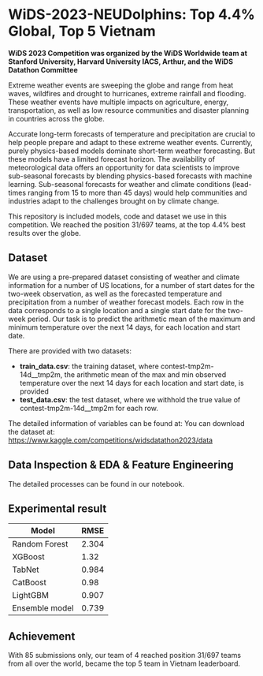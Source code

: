 # WiDS-2023-NEUDolphins: Top 4.4% Global, Top 5 Vietnam
**WiDS 2023 Competition was organized by the WiDS Worldwide team at Stanford University, Harvard University IACS, Arthur, and the WiDS Datathon Committee**

Extreme weather events are sweeping the globe and range from heat waves, wildfires and drought to hurricanes, extreme rainfall and flooding. These weather events have multiple impacts on agriculture, energy, transportation, as well as low resource communities and disaster planning in countries across the globe.

Accurate long-term forecasts of temperature and precipitation are crucial to help people prepare and adapt to these extreme weather events. Currently, purely physics-based models dominate short-term weather forecasting. But these models have a limited forecast horizon. The availability of meteorological data offers an opportunity for data scientists to improve sub-seasonal forecasts by blending physics-based forecasts with machine learning. Sub-seasonal forecasts for weather and climate conditions (lead-times ranging from 15 to more than 45 days) would help communities and industries adapt to the challenges brought on by climate change.

This repository is included models, code and dataset we use in this competition. We reached the position 31/697 teams, at the top 4.4% best results over the globe.


## Dataset
We are using a pre-prepared dataset consisting of weather and climate information for a number of US locations, for a number of start dates for the two-week observation, as well as the forecasted temperature and precipitation from a number of weather forecast models. Each row in the data corresponds to a single location and a single start date for the two-week period. Our task is to predict the arithmetic mean of the maximum and minimum temperature over the next 14 days, for each location and start date.

There are provided with two datasets:

- **train_data.csv**: the training dataset, where contest-tmp2m-14d__tmp2m, the arithmetic mean of the max and min observed temperature over the next 14 days for each location and start date, is provided
- **test_data.csv**: the test dataset, where we withhold the true value of contest-tmp2m-14d__tmp2m for each row.

The  detailed information of variables can be found at: 
You can download the dataset at: https://www.kaggle.com/competitions/widsdatathon2023/data

## Data Inspection & EDA & Feature Engineering
The detailed processes can be found in our notebook.


## Experimental result
Model         | RMSE
------------- | -------------
Random Forest | 2.304
XGBoost | 1.32
TabNet | 0.984
CatBoost  | 0.98
LightGBM  | 0.907
Ensemble model  | 0.739

## Achievement
With 85 submissions only, our team of 4 reached position 31/697 teams from all over the world, became the top 5 team in Vietnam leaderboard.

